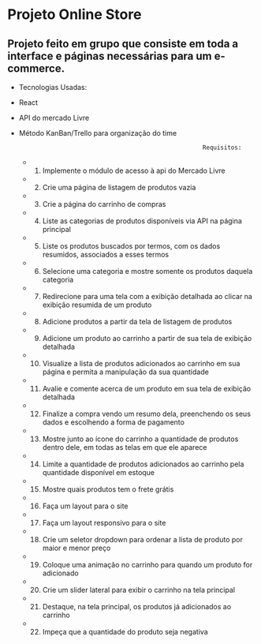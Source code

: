 # Projeto Online Store

## Projeto feito em grupo que consiste em toda a interface e páginas necessárias para um e-commerce. 
 - Tecnologias Usadas: 

* React 
* API do mercado Livre 
* Método KanBan/Trello para organização do time 

                                                          Requisitos:


    - 1. Implemente o módulo de acesso à api do Mercado Livre
    - 2. Crie uma página de listagem de produtos vazia
    - 3. Crie a página do carrinho de compras
    - 4. Liste as categorias de produtos disponíveis via API na página principal
    - 5. Liste os produtos buscados por termos, com os dados resumidos, associados a esses termos
    - 6. Selecione uma categoria e mostre somente os produtos daquela categoria
    - 7. Redirecione para uma tela com a exibição detalhada ao clicar na exibição resumida de um produto
    - 8. Adicione produtos a partir da tela de listagem de produtos
    - 9. Adicione um produto ao carrinho a partir de sua tela de exibição detalhada
    - 10. Visualize a lista de produtos adicionados ao carrinho em sua página e permita a manipulação da sua quantidade
    - 11. Avalie e comente acerca de um produto em sua tela de exibição detalhada
    - 12. Finalize a compra vendo um resumo dela, preenchendo os seus dados e escolhendo a forma de pagamento
    - 13. Mostre junto ao ícone do carrinho a quantidade de produtos dentro dele, em todas as telas em que ele aparece
    - 14. Limite a quantidade de produtos adicionados ao carrinho pela quantidade disponível em estoque
    - 15. Mostre quais produtos tem o frete grátis
    - 16. Faça um layout para o site
    - 17. Faça um layout responsivo para o site
    - 18. Crie um seletor dropdown para ordenar a lista de produto por maior e menor preço
    - 19. Coloque uma animação no carrinho para quando um produto for adicionado
    - 20. Crie um slider lateral para exibir o carrinho na tela principal
    - 21. Destaque, na tela principal, os produtos já adicionados ao carrinho
    - 22. Impeça que a quantidade do produto seja negativa



